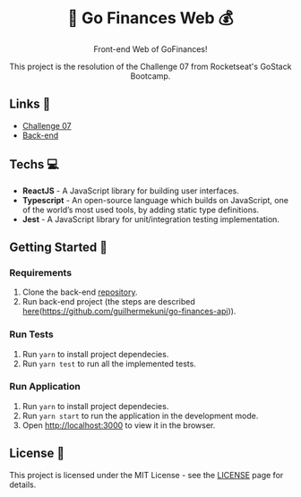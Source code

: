 <h1 align="center">🚀 Go Finances Web 💰</h1>

<div align="center">
    <p>Front-end Web of GoFinances!</p>
    <p>This project is the resolution of the Challenge 07 from Rocketseat's GoStack Bootcamp.</p>
</div>

## Links 🔗

- [Challenge 07](https://github.com/Rocketseat/bootcamp-gostack-desafios/blob/master/desafio-fundamentos-reactjs/README.md)
- [Back-end](https://github.com/guilhermekuni/go-finances-api)

## Techs 💻

- **ReactJS** - A JavaScript library for building user interfaces.
- **Typescript** - An open-source language which builds on JavaScript, one of the world’s most used tools, by adding static type definitions.
- **Jest** - A JavaScript library for unit/integration testing implementation.

## Getting Started 🚀

### Requirements

1. Clone the back-end [repository](https://github.com/guilhermekuni/go-finances-api).
2. Run back-end project (the steps are described [here](https://github.com/guilhermekuni/go-finances-api)(https://github.com/guilhermekuni/go-finances-api)).

### Run Tests

1. Run `yarn` to install project dependecies.
2. Run `yarn test` to run all the implemented tests.

### Run Application

1. Run `yarn` to install project dependecies.
2. Run `yarn start` to run the application in the development mode.
3. Open [http://localhost:3000](http://localhost:3000) to view it in the browser.

## License 📃

This project is licensed under the MIT License - see the [LICENSE](https://opensource.org/licenses/MIT) page for details.
